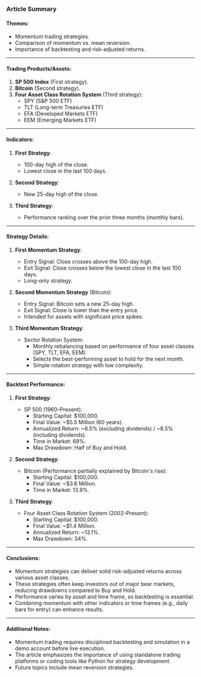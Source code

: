 ### Article Summary

#### Themes:
- Momentum trading strategies.
- Comparison of momentum vs. mean reversion.
- Importance of backtesting and risk-adjusted returns.

---

#### Trading Products/Assets:
1. **SP 500 Index** (First strategy).
2. **Bitcoin** (Second strategy).
3. **Four Asset Class Rotation System** (Third strategy):
   - SPY (S&P 500 ETF)
   - TLT (Long-term Treasuries ETF)
   - EFA (Developed Markets ETF)
   - EEM (Emerging Markets ETF)

---

#### Indicators:
1. **First Strategy**:
   - 100-day high of the close.
   - Lowest close in the last 100 days.

2. **Second Strategy**:
   - New 25-day high of the close.

3. **Third Strategy**:
   - Performance ranking over the prior three months (monthly bars).

---

#### Strategy Details:

1. **First Momentum Strategy**:
   - Entry Signal: Close crosses above the 100-day high.
   - Exit Signal: Close crosses below the lowest close in the last 100 days.
   - Long-only strategy.

2. **Second Momentum Strategy** (Bitcoin):
   - Entry Signal: Bitcoin sets a new 25-day high.
   - Exit Signal: Close is lower than the entry price.
   - Intended for assets with significant price spikes.

3. **Third Momentum Strategy**:
   - Sector Rotation System:
     - Monthly rebalancing based on performance of four asset classes (SPY, TLT, EFA, EEM).
     - Selects the best-performing asset to hold for the next month.
     - Simple rotation strategy with low complexity.

---

#### Backtest Performance:

1. **First Strategy**:
   - SP 500 (1960–Present):
     - Starting Capital: $100,000.
     - Final Value: ~$5.5 Million (60 years).
     - Annualized Return: ~6.5% (excluding dividends) / ~8.5% (including dividends).
     - Time in Market: 69%.
     - Max Drawdown: Half of Buy and Hold.

2. **Second Strategy**:
   - Bitcoin (Performance partially explained by Bitcoin's rise):
     - Starting Capital: $100,000.
     - Final Value: ~$3.6 Million.
     - Time in Market: 13.9%.

3. **Third Strategy**:
   - Four Asset Class Rotation System (2002–Present):
     - Starting Capital: $100,000.
     - Final Value: ~$1.4 Million.
     - Annualized Return: ~13.1%.
     - Max Drawdown: 34%.

---

#### Conclusions:
- Momentum strategies can deliver solid risk-adjusted returns across various asset classes.
- These strategies often keep investors out of major bear markets, reducing drawdowns compared to Buy and Hold.
- Performance varies by asset and time frame, so backtesting is essential.
- Combining momentum with other indicators or time frames (e.g., daily bars for entry) can enhance results.

---

#### Additional Notes:
- Momentum trading requires disciplined backtesting and simulation in a demo account before live execution.
- The article emphasizes the importance of using standalone trading platforms or coding tools like Python for strategy development.
- Future topics include mean reversion strategies.
